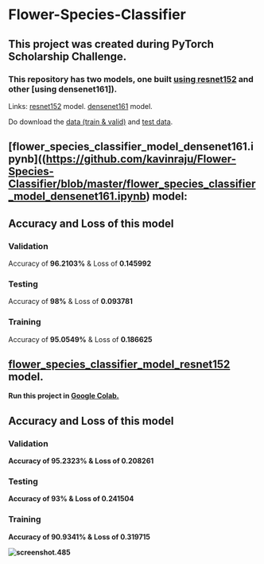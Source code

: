 # Flower-Species-Classifier
## This project was created during PyTorch Scholarship Challenge.

### This repository has two models, one built [using resnet152]() and other [using densenet161]).

Links:
[resnet152](https://pytorch.org/docs/0.3.0/_modules/torchvision/models/resnet.html) model.
[densenet161](https://pytorch.org/docs/0.3.0/_modules/torchvision/models/densenet.html) model.

Do download the [data (train & valid)](https://s3.amazonaws.com/content.udacity-data.com/courses/nd188/flower_data.zip) and [test data](https://github.com/cahya-wirawan/Udacity-Course/raw/master/flower_test.tgz).

## [flower_species_classifier_model_densenet161.ipynb]((https://github.com/kavinraju/Flower-Species-Classifier/blob/master/flower_species_classifier_model_densenet161.ipynb) model:

## Accuracy and Loss of this model
### Validation 
Accuracy of <b>96.2103%</b>  &  Loss of <b>0.145992</b>
### Testing 
Accuracy of <b>98%</b>  &  Loss of <b>0.093781</b>
### Training 
Accuracy of <b>95.0549%</b>  &  Loss of <b>0.186625 <b>
  
## [flower_species_classifier_model_resnet152](https://github.com/kavinraju/Flower-Species-Classifier/blob/master/flower_species_classifier_model_resnet152.py) model.

Run this project in [Google Colab.](https://drive.google.com/open?id=1kmygz1LJUqpxlZAqktpbUQXo23MjKpm2)

## Accuracy and Loss of this model
### Validation 
Accuracy of <b>95.2323%</b>  &  Loss of <b>0.208261</b>
### Testing 
Accuracy of <b>93%</b>  &  Loss of <b>0.241504</b>
### Training 
Accuracy of <b>90.9341%</b>  &  Loss of <b>0.319715<b>

![screenshot.485](https://user-images.githubusercontent.com/24537737/50737491-f82c0080-11ef-11e9-856a-1332bf4c4499.png)
